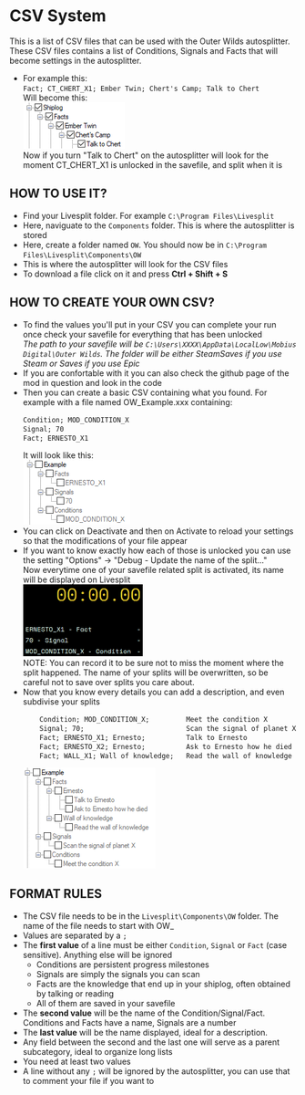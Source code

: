 # CSV System

This is a list of CSV files that can be used with the Outer Wilds autosplitter.<br>
These CSV files contains a list of Conditions, Signals and Facts that will become settings in the autosplitter.<br>
* For example this:<br>
`Fact; CT_CHERT_X1; Ember Twin; Chert's Camp; Talk to Chert`<br>
Will become this:<br>
![Chert.png](https://github.com/78epo/Autosplitters/blob/main/Outer%20Wilds/CSV/Images_RM/CSV_Chert.png)<br>
Now if you turn "Talk to Chert" on the autosplitter will look for the moment CT_CHERT_X1 is unlocked in the savefile, and split when it is<br>


## HOW TO USE IT?

* Find your Livesplit folder. For example `C:\Program Files\Livesplit`<br>
* Here, naviguate to the `Components` folder. This is where the autosplitter is stored<br>
* Here, create a folder named `OW`. You should now be in `C:\Program Files\Livesplit\Components\OW`<br>
* This is where the autosplitter will look for the CSV files<br>
* To download a file click on it and press **Ctrl + Shift + S**


## HOW TO CREATE YOUR OWN CSV?

* To find the values you'll put in your CSV you can complete your run once check your savefile for everything that has been unlocked<br>
*The path to your savefile will be `C:\Users\XXXX\AppData\LocalLow\Mobius Digital\Outer Wilds`. The folder will be either SteamSaves if you use Steam or Saves if you use Epic*<br>
* If you are confortable with it you can also check the github page of the mod in question and look in the code<br>
* Then you can create a basic CSV containing what you found. For example with a file named OW_Example.xxx containing:<br>
    ```
    Condition; MOD_CONDITION_X
    Signal; 70
    Fact; ERNESTO_X1
    ```
    It will look like this:<br>
    ![Example1.png](https://github.com/78epo/Autosplitters/blob/main/Outer%20Wilds/CSV/Images_RM/CSV_Example1.png)<br>
* You can click on Deactivate and then on Activate to reload your settings so that the modifications of your file appear<br>
* If you want to know exactly how each of those is unlocked you can use the setting "Options" -> "Debug - Update the name of the split..."<br>
Now everytime one of your savefile related split is activated, its name will be displayed on Livesplit<br>
<img src="https://github.com/78epo/Autosplitters/blob/main/Outer%20Wilds/CSV/Images_RM/CSV_Livesplit.png" alt="Livesplit.png" width="210"/><br>
NOTE: You can record it to be sure not to miss the moment where the split happened. The name of your splits will be overwritten, so be careful not to save over splits you care about.<br>
* Now that you know every details you can add a description, and even subdivise your splits<br>
    ```
        Condition; MOD_CONDITION_X;         Meet the condition X
        Signal; 70;                         Scan the signal of planet X
        Fact; ERNESTO_X1; Ernesto;          Talk to Ernesto
        Fact; ERNESTO_X2; Ernesto;          Ask to Ernesto how he died
        Fact; WALL_X1; Wall of knowledge;   Read the wall of knowledge
    ```
    ![Example2.png](https://github.com/78epo/Autosplitters/blob/main/Outer%20Wilds/CSV/Images_RM/CSV_Example2.png)<br>


## FORMAT RULES

* The CSV file needs to be in the `Livesplit\Components\OW` folder. The name of the file needs to start with OW_<br>
* Values are separated by a `;`
* The **first value** of a line must be either `Condition`, `Signal` or `Fact` (case sensitive). Anything else will be ignored<br>
    * Conditions are persistent progress milestones<br>
    * Signals are simply the signals you can scan<br>
    * Facts are the knowledge that end up in your shiplog, often obtained by talking or reading<br>
    * All of them are saved in your savefile<br>
* The **second value** will be the name of the Condition/Signal/Fact. Conditions and Facts have a name, Signals are a number<br>
* The **last value** will be the name displayed, ideal for a description.<br>
* Any field between the second and the last one will serve as a parent subcategory, ideal to organize long lists<br>
* You need at least two values<br>
* A line without any `;` will be ignored by the autosplitter, you can use that to comment your file if you want to<br>
